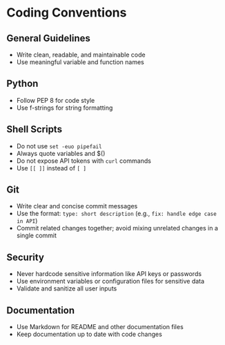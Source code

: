 
# Coding Conventions

## General Guidelines
- Write clean, readable, and maintainable code
- Use meaningful variable and function names

## Python
- Follow PEP 8 for code style
- Use f-strings for string formatting

## Shell Scripts
- Do not use `set -euo pipefail`
- Always quote variables and $()
- Do not expose API tokens with `curl` commands
- Use `[[ ]]` instead of `[ ]`

## Git
- Write clear and concise commit messages
- Use the format: `type: short description` (e.g., `fix: handle edge case in API`)
- Commit related changes together; avoid mixing unrelated changes in a single commit

## Security
- Never hardcode sensitive information like API keys or passwords
- Use environment variables or configuration files for sensitive data
- Validate and sanitize all user inputs

## Documentation
- Use Markdown for README and other documentation files
- Keep documentation up to date with code changes

